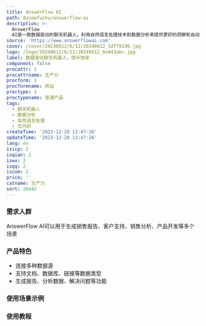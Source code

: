 ```yaml
---
title: AnswerFlow AI
path: daimafuzhu/answerflow-ai
description: >-
  AnswerFlow
  AI是一款数据驱动的聊天机器人，利用自然语言处理技术和数据分析来提供更好的洞察和自动化。它能够连接数据源并根据您的数据训练定制的ChatGPT机器人，实现无代码构建、无限量定制和高效的对话交互。
source: 'https://www.answerflowai.com'
cover: /cover/20240612/6/12/20240612_5df79196.jpg
logo: /logo/20240612/6/12/20240612_6e843abc.jpg
label: 数据驱动聊天机器人，提升效率
component: false
procattr: 1
procattrname: 生产力
procform: 1
procformname: 网站
proctype: 1
proctypename: 普通产品
tags:
  - 聊天机器人
  - 数据分析
  - 自然语言处理
  - 无代码
createTime: '2023-12-28 13:47:26'
updateTime: '2023-12-28 13:47:26'
lang: en
isicp: 2
isqian: 2
iswx: 2
isqq: 2
iscom: 2
price: ''
catname: 生产力
sort: 26442
---
```




### 需求人群
AnswerFlow AI可以用于生成销售报告、客户支持、销售分析、产品开发等多个场景

### 产品特色
- 连接多种数据源
- 支持文档、数据库、链接等数据类型
- 生成报告、分析数据、解决问题等功能

### 使用场景示例


### 使用教程


  
